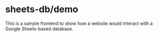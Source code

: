 # sheets-db/demo

This is a sample frontend to show how a website would interact with a Google Sheets-based database. 

